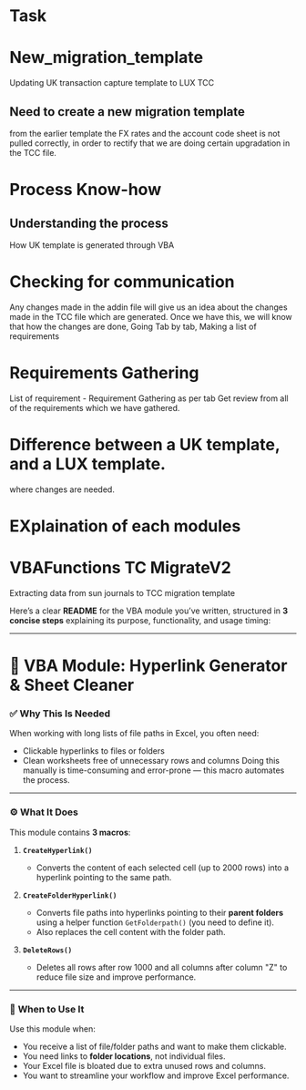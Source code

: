 # Task


# New_migration_template
Updating UK transaction capture template to LUX TCC


## Need to create a new migration template
from the earlier template the FX rates and the account code sheet is not pulled correctly, in order to rectify that we are doing certain upgradation in the TCC file.


# Process Know-how
## Understanding the process 
How UK template is generated through VBA

# Checking for communication 
  Any changes made in the addin file will give us an idea about the changes made in the TCC file which are generated.
Once we have this, we will know that how the changes are done,
Going Tab by tab, Making a list of requirements 

# Requirements Gathering

List of requirement - Requirement Gathering as per tab 
Get review from all of the requirements which we have gathered.

# Difference between a UK template, and a LUX template.
  where changes are needed.

# EXplaination of each modules


# VBAFunctions TC MigrateV2
Extracting data from sun journals to TCC migration template

Here’s a clear **README** for the VBA module you’ve written, structured in **3 concise steps** explaining its purpose, functionality, and usage timing:

---

# 📘 VBA Module: Hyperlink Generator & Sheet Cleaner

### ✅ **Why This Is Needed**

When working with long lists of file paths in Excel, you often need:

* Clickable hyperlinks to files or folders
* Clean worksheets free of unnecessary rows and columns
  Doing this manually is time-consuming and error-prone — this macro automates the process.

---

### ⚙️ **What It Does**

This module contains **3 macros**:

1. **`CreateHyperlink()`**

   * Converts the content of each selected cell (up to 2000 rows) into a hyperlink pointing to the same path.

2. **`CreateFolderHyperlink()`**

   * Converts file paths into hyperlinks pointing to their **parent folders** using a helper function `GetFolderpath()` (you need to define it).
   * Also replaces the cell content with the folder path.

3. **`DeleteRows()`**

   * Deletes all rows after row 1000 and all columns after column "Z" to reduce file size and improve performance.

---

### 📌 **When to Use It**

Use this module when:

* You receive a list of file/folder paths and want to make them clickable.
* You need links to **folder locations**, not individual files.
* Your Excel file is bloated due to extra unused rows and columns.
* You want to streamline your workflow and improve Excel performance.






